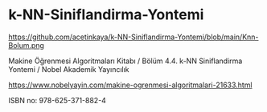 # k-NN-Siniflandirma-Yontemi

https://github.com/acetinkaya/k-NN-Siniflandirma-Yontemi/blob/main/Knn-Bolum.png

Makine Öğrenmesi Algoritmaları Kitabı / Bölüm 4.4. k-NN Siniflandirma Yontemi / Nobel Akademik Yayıncılık

https://www.nobelyayin.com/makine-ogrenmesi-algoritmalari-21633.html

ISBN no: 978-625-371-882-4
